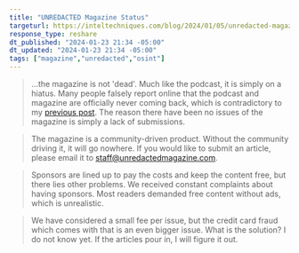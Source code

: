 ```yaml
---
title: "UNREDACTED Magazine Status"
targeturl: https://inteltechniques.com/blog/2024/01/05/unredacted-magazine-status/
response_type: reshare
dt_published: "2024-01-23 21:34 -05:00"
dt_updated: "2024-01-23 21:34 -05:00"
tags: ["magazine","unredacted","osint"]
---
```


> ...the magazine is not 'dead'. Much like the podcast, it is simply on a hiatus. Many people falsely report online that the podcast and magazine are officially never coming back, which is contradictory to my [previous post](https://inteltechniques.com/blog/2023/11/20/my-irish-exit/). The reason there have been no issues of the magazine is simply a lack of submissions.

> The magazine is a community-driven product. Without the community driving it, it will go nowhere. If you would like to submit an article, please email it to staff@unredactedmagazine.com.

> Sponsors are lined up to pay the costs and keep the content free, but there lies other problems. We received constant complaints about having sponsors. Most readers demanded free content without ads, which is unrealistic.

> We have considered a small fee per issue, but the credit card fraud which comes with that is an even bigger issue. What is the solution? I do not know yet. If the articles pour in, I will figure it out.